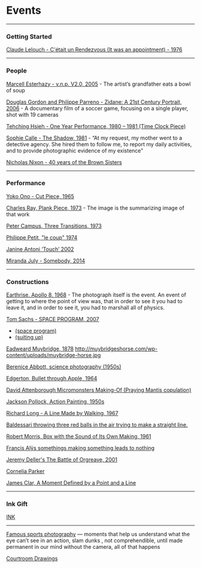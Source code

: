 # Events

---

### Getting Started 

[Claude Lelouch - C'était un Rendezvous (It was an appointment) - 1976](https://www.youtube.com/watch?v=zvDXlDxMnb4)

---

### People

[Marcell Esterhazy - v.n.p. V2.0, 2005](https://vimeo.com/15745474) - 
The artist’s grandfather eats a bowl of soup

[Douglas Gordon and Philippe Parreno - Zidane: A 21st Century Portrait, 2006](https://www.youtube.com/watch?v=yJ1DczZQ-cQ) - 
A documentary film of a soccer game, focusing on a single player, shot with 19 cameras

[Tehching Hsieh - One Year Performance, 1980 – 1981 (Time Clock Piece)](https://vimeo.com/16280427)

[Sophie Calle - The Shadow, 1981](http://www.medienkunstnetz.de/assets/img/data/3441/full.jpg) - “At my request, my mother went to a detective agency. She hired them to follow me, to report my daily activities, and to provide photographic evidence of my existence”

[Nicholas Nixon - 40 years of the Brown Sisters](https://www.nytimes.com/interactive/2014/10/03/magazine/01-brown-sisters-forty-years.html)

--- 

### Performance

[Yoko Ono - Cut Piece, 1965](https://www.youtube.com/watch?v=lYJ3dPwa2tI)

[Charles Ray, Plank Piece, 1973](http://www.tate.org.uk/art/artworks/ray-plank-piece-i-ii-ar00342) - The image is the summarizing image of that work 

[Peter Campus, Three Transitions, 1973](https://www.youtube.com/watch?v=Ar99AfOJ2o8&t=113s)

[Philippe Petit,  "le coup" 1974](http://www.telegraph.co.uk/film/the-walk/philippe_petit_world_trade_center/)

[Janine Antoni ‘Touch’ 2002](https://www.youtube.com/watch?v=r_n2kfqNmpY)

[Miranda July - Somebody, 2014](https://vimeo.com/105256055)

---

### Constructions

[Earthrise, Apollo 8, 1968](https://www.nasa.gov/centers/johnson/home/earthrise.html) - The photograph itself is the event. An event of getting to where the point of view was, that in order to see it you had to leave it, and in order to see it, you had to marshall all of physics.

[Tom Sachs - SPACE PROGRAM, 2007](http://tomsachs.org/exhibition/space-program)
* [(space program)](https://www.youtube.com/watch?v=FAfYCpeBHi4)
* [(suiting up)](https://www.youtube.com/watch?v=e-jSSTGqU5c&t=2m20s)

[Eadweard Muybridge, 1878](https://www.youtube.com/watch?v=IEqccPhsqgA)
http://muybridgeshorse.com/wp-content/uploads/muybridge-horse.jpg

[Berenice Abbott, science photography (1950s)](https://www.brainpickings.org/2012/12/03/berenice-abbott-documenting-science/)

[Edgerton, Bullet through Apple, 1964](http://americanart.si.edu/collections/search/artwork/?id=32694) 

[David Attenborough Micromonsters Making-Of (Praying Mantis copulation)](https://www.youtube.com/watch?v=AdGggWyBncg)

[Jackson Pollock, Action Painting, 1950s](http://kizny.com/wp-content/uploads/2015/06/6447.jpg)

[Richard Long - A Line Made by Walking, 1967](http://www.tate.org.uk/art/artworks/long-a-line-made-by-walking-p07149)

[Baldessari throwing three red balls in the air trying to make a straight line.](http://www.invaluable.com/auction-lot/baldessari,-j.-throwing-three-balls-in-the-air-to-194-c-4ee4252adf)

[Robert Morris, Box with the Sound of Its Own Making, 1961](https://www.youtube.com/watch?v=_nrTxgLaXTQ)

[Francis Alÿs somethings making something leads to nothing](https://www.youtube.com/watch?v=ZedESyQEnMA)


[Jeremy Deller's The Battle of Orgreave, 2001](http://www.jeremydeller.org/TheBattleOfOrgreave/TheBattleOfOrgreave_Video.php)

[Cornelia Parker](http://www.wmagazine.com/story/cornelia-parker-psycho-barn-met-museum)

[James Clar, A Moment Defined by a Point and a Line](http://www.jamesclar.com/portfolio_page/a-moment-defined-by-a-point-and-a-line-2010/)

--- 

### Ink Gift

[INK](https://www.youtube.com/watch?v=Fypi6dAJB8E) 

---

[Famous sports photography](http://www.si.com/more-sports/photos/2012/12/17/100-greatest-sports-photos-all-time-final) — moments that help us understand what the eye can’t see in an action, slam dunks , not comprehendible, until made permanent in our mind without the camera, all of that happens 


[Courtroom Drawings](https://www.google.com/search?q=courtroom+drawings&espv=2&source=lnms&tbm=isch&sa=X&ved=0ahUKEwjL1JWdje3SAhWJbSYKHXNoAJQQ_AUIBigB&biw=1676&bih=861&dpr=2)
